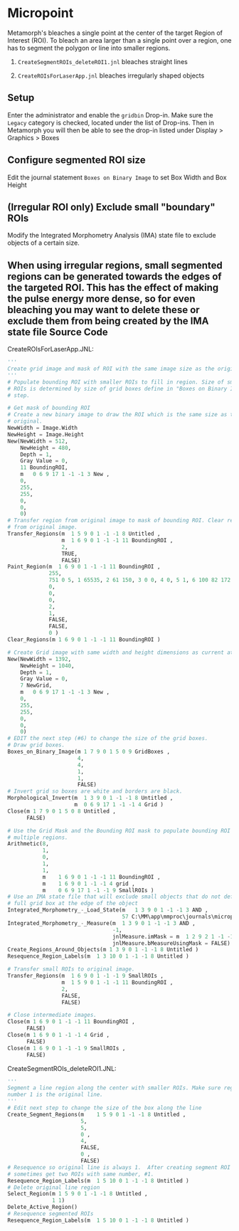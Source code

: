 Micropoint
==========
Metamorph's bleaches a single point at the center of the target 
Region of Interest (ROI).
To bleach an area larger than a single point over a region, one has
to segment the polygon or line into smaller regions.

1.  `CreateSegmentROIs_deleteROI1.jnl` bleaches straight lines

2.  `CreateROIsForLaserApp.jnl` bleaches irregularly shaped objects


Setup
-----
Enter the administrator and enable the `gridbin` Drop-in.
Make sure the `Legacy` category is checked, located under
the list of Drop-ins.  Then in Metamorph you will then be able to
see the drop-in listed under Display > Graphics > Boxes


Configure segmented ROI size
----------------------------
Edit the journal statement `Boxes on Binary Image` to set Box Width
and Box Height


(Irregular ROI only) Exclude small "boundary" ROIs
---------------------------------------------------
Modify the Integrated Morphometry Analysis (IMA) state file to
exclude objects of a certain size.

When using irregular regions, small segmented regions can be
generated towards the edges of the targeted ROI.  This has the
effect of making the pulse energy more dense, so for even bleaching
you may want to delete these or exclude them from being created
by the IMA state file<!-- content below automatically generated by doc_jnl.py -->
Source Code
-----------
CreateROIsForLaserApp.JNL:
```python
'''
Create grid image and mask of ROI with the same image size as the original.
'''
# Populate bounding ROI with smaller ROIs to fill in region. Size of smaller
# ROIs is determined by size of grid boxes define in "Boxes on Binary Image"
# step.

# Get mask of bounding ROI
# Create a new binary image to draw the ROI which is the same size as the
# original.
NewWidth = Image.Width
NewHeight = Image.Height
New(NewWidth = 512,
    NewHeight = 480,
    Depth = 1,
    Gray Value = 0,
    11 BoundingROI,
    m	0 6 9 17 1 -1 -1 3 New ,
    0,
    255,
    255,
    0,
    0,
    0)
# Transfer region from original image to mask of bounding ROI. Clear region
# from original image.
Transfer_Regions(m	1 5 9 0 1 -1 -1 8 Untitled ,
                 m	1 6 9 0 1 -1 -1 11 BoundingROI ,
                 2,
                 TRUE,
                 FALSE)
Paint_Region(m	1 6 9 0 1 -1 -1 11 BoundingROI ,
             255,
             751 0 5, 1 65535, 2 61 150, 3 0 0, 4 0, 5 1, 6 100 82 172 82 170 82 169 82 167 82 166 81 165 81 164 81 162 81 161 80 160 80 159 79 158 79 157 79 156 78 155 77 154 77 153 76 153 76 152 75 152 74 151 74 151 73 150 72 150 72 150 72 150 71 150 71 150 70 150 69 151 69 151 68 152 67 152 67 153 66 153 66 154 65 155 64 156 64 157 64 158 63 159 63 160 62 161 62 162 62 164 62 165 61 166 61 167 61 169 61 170 61 171 61 172 61 173 61 175 61 176 62 177 62 178 62 180 62 181 63 182 63 183 64 184 64 185 64 186 65 187 66 188 66 189 67 189 67 190 68 190 69 191 69 191 70 192 71 192 71 192 71 192 72 192 72 192 73 192 74 191 74 191 75 190 76 190 76 189 77 189 77 188 78 187 79 186 79 185 79 184 80 183 80 182 81 181 81 180 81 178 81 177 82 176 82 175 82 173 82 172, 7 1,
             0,
             0,
             0,
             2,
             1,
             FALSE,
             FALSE,
             0 )
Clear_Regions(m	1 6 9 0 1 -1 -1 11 BoundingROI )

# Create Grid image with same width and height dimensions as current at start
New(NewWidth = 1392,
    NewHeight = 1040,
    Depth = 1,
    Gray Value = 0,
    7 NewGrid,
    m	0 6 9 17 1 -1 -1 3 New ,
    0,
    255,
    255,
    0,
    0,
    0)
# EDIT the next step (#6) to change the size of the grid boxes.
# Draw grid boxes.
Boxes_on_Binary_Image(m	1 7 9 0 1 5 0 9 GridBoxes ,
                      4,
                      4,
                      1,
                      1,
                      FALSE)
# Invert grid so boxes are white and borders are black.
Morphological_Invert(m	1 3 9 0 1 -1 -1 8 Untitled ,
                     m	0 6 9 17 1 -1 -1 4 Grid )
Close(m	1 7 9 0 1 5 0 8 Untitled ,
      FALSE)

# Use the Grid Mask and the Bounding ROI mask to populate bounding ROI with
# multiple regions.
Arithmetic(8,
           1,
           0,
           1,
           1,
           m	1 6 9 0 1 -1 -1 11 BoundingROI ,
           m	1 6 9 0 1 -1 -1 4 grid ,
           m	0 6 9 17 1 -1 -1 9 SmallROIs )
# Use an IMA state file that will exclude small objects that do not define a
# full grid box at the edge of the object
Integrated_Morphometry_-_Load_State(m	1 3 9 0 1 -1 -1 3 AND ,
                                    57 C:\MM\app\mmproc\journals\micropoint\AreaGreaterThan1.IMA)
Integrated_Morphometry_-_Measure(m	1 3 9 0 1 -1 -1 3 AND ,
                                 -1,
                                 jnlMeasure.imMask = m	1 2 9 2 1 -1 -1 8 Untitled ,
                                 jnlMeasure.bMeasureUsingMask = FALSE)
Create_Regions_Around_Objects(m	1 3 9 0 1 -1 -1 8 Untitled )
Resequence_Region_Labels(m	1 3 10 0 1 -1 -1 8 Untitled )

# Transfer small ROIs to original image.
Transfer_Regions(m	1 6 9 0 1 -1 -1 9 SmallROIs ,
                 m	1 5 9 0 1 -1 -1 11 BoundingROI ,
                 2,
                 FALSE,
                 FALSE)

# Close intermediate images.
Close(m	1 6 9 0 1 -1 -1 11 BoundingROI ,
      FALSE)
Close(m	1 6 9 0 1 -1 -1 4 Grid ,
      FALSE)
Close(m	1 6 9 0 1 -1 -1 9 SmallROIs ,
      FALSE)
```

CreateSegmentROIs_deleteROI1.JNL:
```python
'''
Segment a line region along the center with smaller ROIs. Make sure region
number 1 is the original line.
'''
# Edit next step to change the size of the box along the line
Create_Segment_Regions(m	1 5 9 0 1 -1 -1 8 Untitled ,
                       5,
                       5,
                       0 ,
                       4,
                       FALSE,
                       0 ,
                       FALSE)
# Resequence so original line is always 1.  After creating segment ROI you
# sometimes get two ROIs with same number, #1.
Resequence_Region_Labels(m	1 5 10 0 1 -1 -1 8 Untitled )
# Delete original line region
Select_Region(m	1 5 9 0 1 -1 -1 8 Untitled ,
              1 1)
Delete_Active_Region()
# Resequence segmented ROIs
Resequence_Region_Labels(m	1 5 10 0 1 -1 -1 8 Untitled )
```
